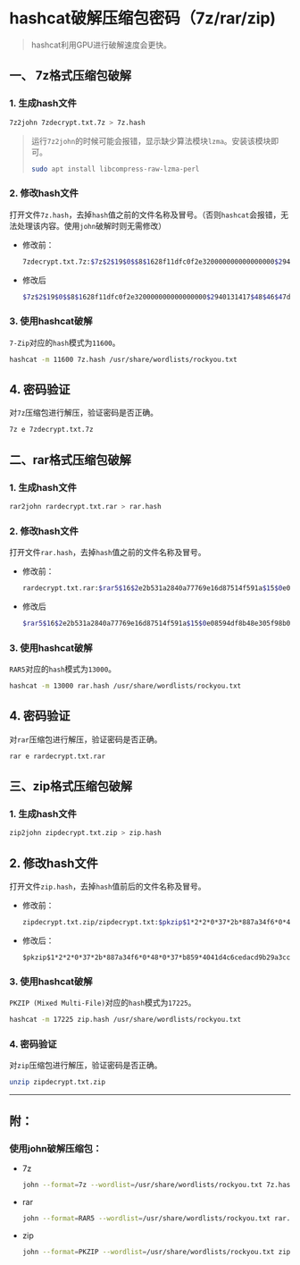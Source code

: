 # hashcat破解压缩包密码（7z/rar/zip)

> hashcat利用GPU进行破解速度会更快。

## 一、 7z格式压缩包破解

### 1. 生成hash文件

```bash
7z2john 7zdecrypt.txt.7z > 7z.hash
```

> 运行`7z2john`的时候可能会报错，显示缺少算法模块`lzma`。安装该模块即可。
> 
> ```bash
> sudo apt install libcompress-raw-lzma-perl
> ```

### 2. 修改hash文件

打开文件`7z.hash`，去掉`hash`值之前的文件名称及冒号。（否则`hashcat`会报错，无法处理该内容。使用`john`破解时则无需修改）

- 修改前：
  
  ```bash
  7zdecrypt.txt.7z:$7z$2$19$0$$8$1628f11dfc0f2e320000000000000000$2940131417$48$46$47daba4f2222c6f58f3053e9a33942580bd388bd7915b4978ac59523adcbf52185bd4b9597ba5de3fd2dd45506502f5a$42$00
  ```

- 修改后
  
  ```bash
  $7z$2$19$0$$8$1628f11dfc0f2e320000000000000000$2940131417$48$46$47daba4f2222c6f58f3053e9a33942580bd388bd7915b4978ac59523adcbf52185bd4b9597ba5de3fd2dd45506502f5a$42$00
  ```

### 3. 使用hashcat破解

`7-Zip`对应的`hash`模式为`11600`。

```bash
hashcat -m 11600 7z.hash /usr/share/wordlists/rockyou.txt
```

## 4. 密码验证

对`7z`压缩包进行解压，验证密码是否正确。

```bash
7z e 7zdecrypt.txt.7z
```

## 二、rar格式压缩包破解

### 1. 生成hash文件

```bash
rar2john rardecrypt.txt.rar > rar.hash
```

### 2. 修改hash文件

打开文件`rar.hash`，去掉`hash`值之前的文件名称及冒号。

- 修改前：
  
  ```bash
  rardecrypt.txt.rar:$rar5$16$2e2b531a2840a77769e16d87514f591a$15$0e08594df8b48e305f98b070159d00dc$8$423c1a7a18816932
  ```

- 修改后
  
  ```bash
  $rar5$16$2e2b531a2840a77769e16d87514f591a$15$0e08594df8b48e305f98b070159d00dc$8$423c1a7a18816932
  ```

### 3. 使用hashcat破解

`RAR5`对应的`hash`模式为`13000`。

```bash
hashcat -m 13000 rar.hash /usr/share/wordlists/rockyou.txt
```

## 4. 密码验证

对`rar`压缩包进行解压，验证密码是否正确。

```bash
rar e rardecrypt.txt.rar
```

## 三、zip格式压缩包破解

### 1. 生成hash文件

```bash
zip2john zipdecrypt.txt.zip > zip.hash
```

## 2. 修改hash文件

打开文件`zip.hash`，去掉`hash`值前后的文件名称及冒号。

- 修改前：
  
  ```bash
  zipdecrypt.txt.zip/zipdecrypt.txt:$pkzip$1*2*2*0*37*2b*887a34f6*0*48*0*37*b859*4041d4c6cedacd9b29a3cc761c54129fad8d94c262bb36fae1770dff1b6627dbca65527d39f22fbb8e4e32197f695a9bcc284b075dd310*$/pkzip$:zipdecrypt.txt:zipdecrypt.txt.zip::zipdecrypt.txt.zip
  ```

- 修改后：
  
  ```]bash
  $pkzip$1*2*2*0*37*2b*887a34f6*0*48*0*37*b859*4041d4c6cedacd9b29a3cc761c54129fad8d94c262bb36fae1770dff1b6627dbca65527d39f22fbb8e4e32197f695a9bcc284b075dd310*$/pkzip$
  ```

### 3. 使用hashcat破解

`PKZIP (Mixed Multi-File)`对应的`hash`模式为`17225`。

```bash
hashcat -m 17225 zip.hash /usr/share/wordlists/rockyou.txt
```

### 4. 密码验证

对`zip`压缩包进行解压，验证密码是否正确。

```bash
unzip zipdecrypt.txt.zip
```

---

## 附：

### 使用john破解压缩包：

- 7z
  
  ```bash
  john --format=7z --wordlist=/usr/share/wordlists/rockyou.txt 7z.hash
  ```

- rar
  
  ```bash
  john --format=RAR5 --wordlist=/usr/share/wordlists/rockyou.txt rar.hash
  ```

- zip
  
  ```bash
  john --format=PKZIP --wordlist=/usr/share/wordlists/rockyou.txt zip.hash
  ```
